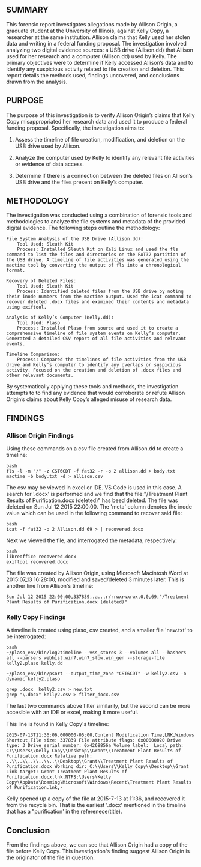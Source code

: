 
## SUMMARY

This forensic report investigates allegations made by Allison Origin, a graduate student at the University of Illinois, against Kelly Copy, a researcher at the same institution. Allison claims that Kelly used her stolen data and writing in a federal funding proposal. The investigation involved analyzing two digital evidence sources: a USB drive (Allison.dd) that Allison used for her research and a computer (Allison.dd) used by Kelly. The primary objectives were to determine if Kelly accessed Allison’s data and to identify any suspicious activity related to file creation and deletion. This report details the methods used, findings uncovered, and conclusions drawn from the analysis.

## PURPOSE

The purpose of this investigation is to verify Allison Origin’s claims that Kelly Copy misappropriated her research data and used it to produce a federal funding proposal. Specifically, the investigation aims to:

1. Assess the timeline of file creation, modification, and deletion on the USB drive used by Allison.
 
2. Analyze the computer used by Kelly to identify any relevant file activities or evidence of data access.

3. Determine if there is a connection between the deleted files on Allison’s USB drive and the files present on Kelly’s computer.

## METHODOLOGY

The investigation was conducted using a combination of forensic tools and methodologies to analyze the file systems and metadata of the provided digital evidence. The following steps outline the methodology:

    File System Analysis of the USB Drive (Allison.dd):
        Tool Used: Sleuth Kit
        Process: Installed Sleuth Kit on Kali Linux and used the fls command to list the files and directories on the FAT32 partition of the USB drive. A timeline of file activities was generated using the mactime tool by converting the output of fls into a chronological format.

    Recovery of Deleted Files:
        Tool Used: Sleuth Kit
        Process: Identified deleted files from the USB drive by noting their inode numbers from the mactime output. Used the icat command to recover deleted .docx files and examined their contents and metadata using exiftool.

    Analysis of Kelly’s Computer (Kelly.dd):
        Tool Used: Plaso
        Process: Installed Plaso from source and used it to create a comprehensive timeline of file system events on Kelly’s computer. Generated a detailed CSV report of all file activities and relevant events.

    Timeline Comparison:
        Process: Compared the timelines of file activities from the USB drive and Kelly’s computer to identify any overlaps or suspicious activity. Focused on the creation and deletion of .docx files and other relevant documents.

By systematically applying these tools and methods, the investigation attempts to to find any evidence that would corroborate or refute Allison Origin’s claims about Kelly Copy’s alleged misuse of research data.

## FINDINGS

### Allison Origin Findings

Using these commands on a csv file created from Allison.dd to create a timeline:

```
bash
fls -l -m "/" -z CST6CDT -f fat32 -r -o 2 allison.dd > body.txt
mactime -b body.txt -d > allison.csv
```

The csv may be viewed in excel or IDE. VS Code is used in this case.  A search for '.docx' is performed and we find that the file:"/Treatment Plant Results of Purification.docx (deleted)" has beed deleted.  The file was deleted on Sun Jul 12 2015 22:00:00. The 'meta' column denotes the inode value which can be used in the following command to recover said file:

```
bash
icat -f fat32 -o 2 Allison.dd 69 > | recovered.docx
```
Next we viewed the file, and interrogated the metadata, respectively:
```
bash
libreoffice recovered.docx
exiftool recovered.docx
```

The file was created by Allison Origin, using Microsoft Macintosh Word at 2015:07_13 16:28:00, modified and saved/deleted 3 minutes later. 
This is another line from Allison's timeline:  
```
Sun Jul 12 2015 22:00:00,337839,.a..,r/rrwxrwxrwx,0,0,69,"/Treatment Plant Results of Purification.docx (deleted)"
```
### Kelly Copy Findings

A timeline is created using plaso, csv created, and a smaller file 'new.txt' to be interrogated:

```
bash 
~/plaso_env/bin/log2timeline --vss_stores 3 --volumes all --hashers all --parsers webhist,win7,win7_slow,win_gen --storage-file kelly2.plaso kelly.dd

~/plaso_env/bin/psort --output_time_zone "CST6CDT" -w kelly2.csv -o dynamic kelly2.plaso

grep .docx  kelly2.csv > new.txt
grep "\.docx" kelly2.csv > filter_docx.csv
```
The last two commands above filter similarily, but the second can be more accesible with an IDE or excel, making it more useful.

This line is found in Kelly Copy's timeline: 
```
2015-07-13T11:36:06.000000-05:00,Content Modification Time,LNK,Windows Shortcut,File size: 337839 File attribute flags: 0x00000020 Drive type: 3 Drive serial number: 0x4268856a Volume label:  Local path: C:\\Users\\Kelly Copy\\Desktop\\Grant\\Treatment Plant Results of Purification.docx Relative path: ..\\..\\..\\..\\..\\Desktop\\Grant\\Treatment Plant Results of Purification.docx Working dir: C:\\Users\\Kelly Copy\\Desktop\\Grant Link target: Grant Treatment Plant Results of Purification.docx,lnk,NTFS:\Users\Kelly Copy\AppData\Roaming\Microsoft\Windows\Recent\Treatment Plant Results of Purification.lnk,-
```

Kelly opened up a copy of the file at 2015-7-13 at 11:36, and recovered it from the recycle bin.  That is the earliest '.docx' mentioned in the timeline that has a "purification' in the referenece(title).


## Conclusion 
From the findings above, we can see that Allison Origin had a copy of the file before Kelly Copy. This investigation's finding suggest Allison Origin is the originator of the file in question.



